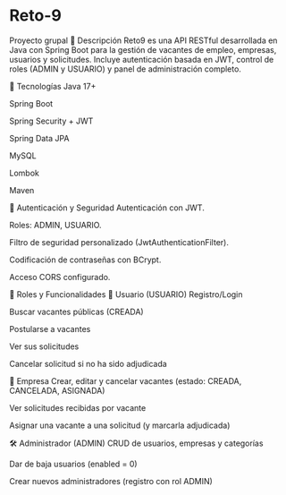 # Reto-9
 Proyecto grupal 
📌 Descripción
Reto9 es una API RESTful desarrollada en Java con Spring Boot para la gestión de vacantes de empleo, empresas, usuarios y solicitudes. Incluye autenticación basada en JWT, control de roles (ADMIN y USUARIO) y panel de administración completo.

🚀 Tecnologías
Java 17+

Spring Boot

Spring Security + JWT

Spring Data JPA

MySQL

Lombok

Maven

🔐 Autenticación y Seguridad
Autenticación con JWT.

Roles: ADMIN, USUARIO.

Filtro de seguridad personalizado (JwtAuthenticationFilter).

Codificación de contraseñas con BCrypt.

Acceso CORS configurado.

🧠 Roles y Funcionalidades
👤 Usuario (USUARIO)
Registro/Login

Buscar vacantes públicas (CREADA)

Postularse a vacantes

Ver sus solicitudes

Cancelar solicitud si no ha sido adjudicada

🏢 Empresa
Crear, editar y cancelar vacantes (estado: CREADA, CANCELADA, ASIGNADA)

Ver solicitudes recibidas por vacante

Asignar una vacante a una solicitud (y marcarla adjudicada)

🛠️ Administrador (ADMIN)
CRUD de usuarios, empresas y categorías

Dar de baja usuarios (enabled = 0)

Crear nuevos administradores (registro con rol ADMIN)